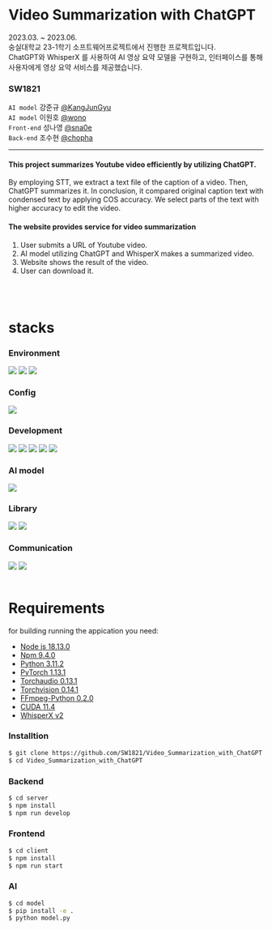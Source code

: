 # Video Summarization with ChatGPT
2023.03. ~ 2023.06. <br/>
숭실대학교 23-1학기 소프트웨어프로젝트에서 진행한 프로젝트입니다. </br>
ChatGPT와 WhisperX 를 사용하여 AI 영상 요약 모델을 구현하고, 인터페이스를 통해 사용자에게 영상 요약 서비스를 제공했습니다.

### SW1821

`AI model` 강준규 <a href="https://github.com/KangJunGyu">@KangJunGyu</a><br/>
`AI model` 이원호 <a href="https://github.com/wono">@wono</a><br/>
`Front-end` 성나영 <a href="https://github.com/sna0e">@sna0e</a><br/>
`Back-end` 조수현 <a href="https://github.com/chopha">@chopha</a><br/>

<hr/>
<h4>This project summarizes Youtube video efficiently by utilizing ChatGPT.</h4>
By employing STT, we extract a text file of the caption of a video. Then, ChatGPT summarizes it. In conclusion, it compared original caption text with condensed text by applying COS accuracy. We select parts of the text with higher accuracy to edit the video.

<h4>The website provides service for video summarization</h4>
<ol>
    <li>User submits a URL of Youtube video.</li>
    <li>AI model utilizing ChatGPT and WhisperX makes a summarized video.</li>
    <li>Website shows the result of the video. </li>
    <li>User can download it.</li>
</ol>
<br/>
<br/>

# stacks
<h3>Environment</h3>
<span>
<img src="https://img.shields.io/badge/linux-fcc624?style=for-the-badge&logo=linux&logoColor=black"/>
<img src="https://img.shields.io/badge/visual studio code-007acc?style=for-the-badge&logo=visualstudiocode&logoColor=white"/>
<img src="https://img.shields.io/badge/github-181717?style=for-the-badge&logo=github&logoColor=white"/>
</span>


<h3>Config</h3>
<img src="https://img.shields.io/badge/npm-cb3837?style=for-the-badge&logo=npm&logoColor=white"/>

<h3>Development</h3>
<span>
<img src="https://img.shields.io/badge/python-3776ab?style=for-the-badge&logo=python&logoColor=white"/>
<img src="https://img.shields.io/badge/react-61DAFB?style=for-the-badge&logo=react&logoColor=black"/>
<img src="https://img.shields.io/badge/axios-5A29E4?style=for-the-badge&logo=axios&logoColor=white"/>
<img src="https://img.shields.io/badge/node.js-339933?style=for-the-badge&logo=node.js&logoColor=white"/>
<img src="https://img.shields.io/badge/express.js-000000?style=for-the-badge&logo=express&logoColor=ffffff"/>
</span>

<h3>AI model</h3>
<img src="https://img.shields.io/badge/openAI-412991?style=for-the-badge&logo=openAI&logoColor=white"/>

<h3>Library</h3>
<span>
<img src="https://img.shields.io/badge/ffmpeg-007808?style=for-the-badge&logo=ffmpeg&logoColor=white"/>
<img src="https://img.shields.io/badge/pypi-3375a9?style=for-the-badge&logo=pypi&logoColor=white"/>
</span>

<h3>Communication</h3>
<span>
<img src="https://img.shields.io/badge/notion-black?style=for-the-badge&logo=notion&logoColor=white"/>
<img src="https://img.shields.io/badge/discord-5865f2?style=for-the-badge&logo=discord&logoColor=white"/>
</span>

<br/>
<br/>


# Requirements
for building running the appication you need:
- [Node js 18.13.0](#https://nodejs.org/ko) 
- [Npm 9.4.0](#https://www.npmjs.com/)
- [Python 3.11.2 ](#https://www.python.org/downloads/)
- [PyTorch 1.13.1](#https://pytorch.org/)
- [Torchaudio 0.13.1](#https://pytorch.org/)
- [Torchvision 0.14.1](#https://pytorch.org/)
- [FFmpeg-Python 0.2.0](#https://ffmpeg.org/)
- [CUDA 11.4](#https://developer.nvidia.com/cuda-toolkit)
- [WhisperX v2](#https://openai.com/)

### Installtion
```bash
$ git clone https://github.com/SW1821/Video_Summarization_with_ChatGPT.git
$ cd Video_Summarization_with_ChatGPT
```
### Backend
```bash
$ cd server
$ npm install
$ npm run develop
```

### Frontend
```bash
$ cd client
$ npm install
$ npm run start
```
### AI
```bash
$ cd model
$ pip install -e .
$ python model.py
```
